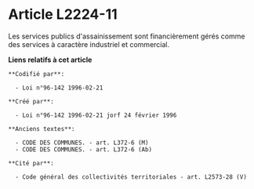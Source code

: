 # Article L2224-11

Les services publics d'assainissement sont financièrement gérés comme des services à caractère industriel et commercial.

**Liens relatifs à cet article**

	**Codifié par**:

	  - Loi n°96-142 1996-02-21

	**Créé par**:

	  - Loi n°96-142 1996-02-21 jorf 24 février 1996

	**Anciens textes**:

	  - CODE DES COMMUNES. - art. L372-6 (M)
	  - CODE DES COMMUNES. - art. L372-6 (Ab)

	**Cité par**:

	  - Code général des collectivités territoriales - art. L2573-28 (V)
